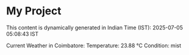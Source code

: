 # My Project

This content is dynamically generated in Indian Time (IST): 2025-07-05 05:08:43 IST


Current Weather in Coimbatore:
Temperature: 23.88 °C
Condition: mist
